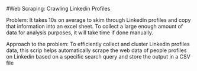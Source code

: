 #Web Scraping: Crawling Linkedin Profiles

Problem:
It takes 10s on average to skim through Linkedin profiles and copy that information into an excel sheet. To collect a large enough amount of data for analysis purposes, it will take time if done manually.

Approach to the problem:
To efficiently collect and cluster Linkedin profiles data, this scrip helps automatically scrape the web data of people profiles on Linkedin based on a specific search query and store the output in a CSV file
